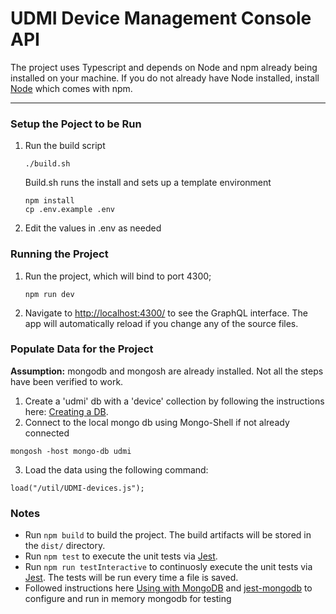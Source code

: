 # UDMI Device Management Console API

The project uses Typescript and depends on Node and npm already being installed on your machine. If you do not already have Node installed, install [Node](https://nodejs.org/en/download/) which comes with npm.

---

### Setup the Poject to be Run

1.  Run the build script

    ```
    ./build.sh
    ```
    Build.sh runs the install and sets up a template environment

    `npm install`  
    `cp .env.example .env` 
    
2.  Edit the values in .env as needed

### Running the Project

1.  Run the project, which will bind to port 4300;
    ```
    npm run dev
    ```
2.  Navigate to [http://localhost:4300/](http://localhost:4300/) to see the GraphQL interface. The app will automatically reload if you change any of the source files.


### Populate Data for the Project

**Assumption:** mongodb and mongosh are already installed.  Not all the steps have been verified to work.

1. Create a 'udmi' db with a 'device' collection by following the instructions here: [Creating a DB](https://www.mongodb.com/basics/create-database).  
2. Connect to the local mongo db using Mongo-Shell if not already connected
```
mongosh -host mongo-db udmi
```
3. Load the data using the following command:

```
load("/util/UDMI-devices.js");
```

### Notes
- Run `npm build` to build the project. The build artifacts will be stored in the `dist/` directory.
- Run `npm test` to execute the unit tests via [Jest](https://jestjs.io).
- Run `npm run testInteractive` to continuosly execute the unit tests via [Jest](https://jestjs.io).  The tests will be run every time a file is saved.
- Followed instructions here [Using with MongoDB](https://jestjs.io/docs/mongodb) and [jest-mongodb](https://github.com/shelfio/jest-mongodb) to configure and run in memory mongodb for testing
